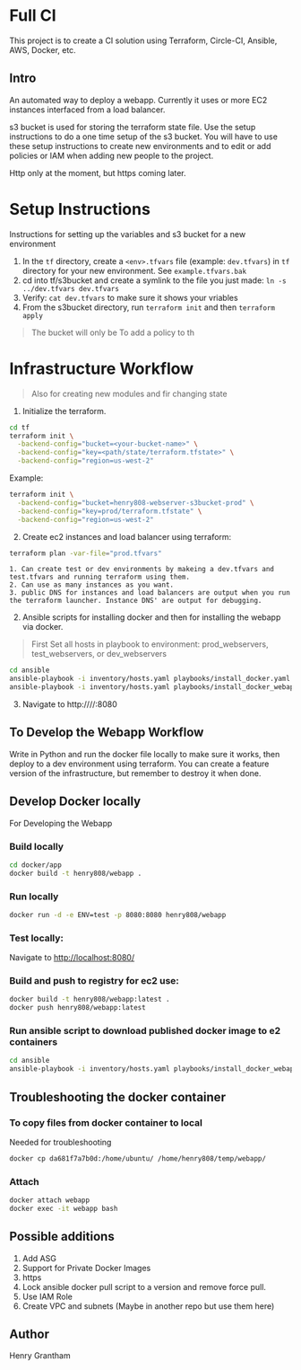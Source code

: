 # Full CI

This project is to create a CI solution using Terraform, Circle-CI, Ansible, AWS, Docker, etc.

## Intro
An automated way to deploy a webapp. Currently it uses or more EC2 instances interfaced from a load balancer.

s3 bucket is used for storing the terraform state file. Use the setup instructions to do a one time setup of the s3 bucket. You will have to use these setup instructions to create new environments and to edit or add policies or IAM when adding new people to the project.

Http only at the moment, but https coming later.

# Setup Instructions
Instructions for setting up the variables and s3 bucket for a new environment
1. In the `tf` directory, create a `<env>.tfvars` file (example: `dev.tfvars`) in `tf` directory for your new environment. See `example.tfvars.bak` 
2. cd into tf/s3bucket and create a symlink to the file you just made: `ln -s ../dev.tfvars dev.tfvars`
3. Verify:  `cat dev.tfvars` to make sure it shows your vriables
4. From the s3bucket directory, run `terraform init` and then `terraform apply`

> The bucket will only be To add a policy to th
 

# Infrastructure Workflow
> Also for creating new modules and fir changing state
1. Initialize the terraform.
```bash
cd tf
terraform init \
  -backend-config="bucket=<your-bucket-name>" \
  -backend-config="key=<path/state/terraform.tfstate>" \
  -backend-config="region=us-west-2"
```

Example:
```bash
terraform init \
  -backend-config="bucket=henry808-webserver-s3bucket-prod" \
  -backend-config="key=prod/terraform.tfstate" \
  -backend-config="region=us-west-2"
```

2. Create ec2 instances and load balancer using terraform:
```bash
terraform plan -var-file="prod.tfvars"
```
    1. Can create test or dev environments by makeing a dev.tfvars and test.tfvars and running terraform using them.
    2. Can use as many instances as you want.
    3. public DNS for instances and load balancers are output when you run the terraform launcher. Instance DNS' are output for debugging.

2. Ansible scripts for installing docker and then for installing the webapp via docker.

> First Set all hosts in playbook to environment: prod_webservers, test_webservers, or dev_webservers

```bash
cd ansible
ansible-playbook -i inventory/hosts.yaml playbooks/install_docker.yaml
ansible-playbook -i inventory/hosts.yaml playbooks/install_docker_webapp.yaml
```
3. Navigate to http://<LB public DNS>//:8080

## To Develop the Webapp Workflow
Write in Python and run the docker file locally to make sure it works, then deploy to a dev environment using terraform. You can create a feature version of the infrastructure, but remember to destroy it when done.

## Develop Docker locally
For Developing the Webapp

### Build locally
```bash
cd docker/app
docker build -t henry808/webapp .
```

### Run locally
```bash
docker run -d -e ENV=test -p 8080:8080 henry808/webapp
```

### Test locally:
Navigate to [http://localhost:8080/](http://localhost:8080)

### Build and push to registry for ec2 use:
```bash
docker build -t henry808/webapp:latest .
docker push henry808/webapp:latest
```

### Run ansible script to download published docker image to e2 containers
```bash
cd ansible
ansible-playbook -i inventory/hosts.yaml playbooks/install_docker_webapp.yaml
```

## Troubleshooting the docker container

### To copy files from docker container to local 
Needed for troubleshooting
```bash
docker cp da681f7a7b0d:/home/ubuntu/ /home/henry808/temp/webapp/
```

### Attach
```bash
docker attach webapp
docker exec -it webapp bash
```

## Possible additions
1. Add ASG
2. Support for Private Docker Images
3. https
4. Lock ansible docker pull script to a version and remove force pull.
5. Use IAM Role
6. Create VPC and subnets (Maybe in another repo but use them here)


## Author
Henry Grantham
